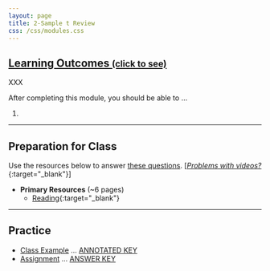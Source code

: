 ```yaml
---
layout: page
title: 2-Sample t Review
css: /css/modules.css
---
```


<div class="panel-group-ILOs">
  <div class="panel panel-default">
    <div class="panel-heading">
      <h2 class="panel-title">
        <a data-toggle="collapse" href="#ILOs">Learning Outcomes <small>(click to see)</small></a>
      </h2>
    </div>
    <div id="ILOs" class="panel-collapse collapse">
      <div class="panel-body">
XXX
<p>After completing this module, you should be able to ...</p>

<ol>
  <li></li>
</ol>
      </div>
    </div>
  </div>
</div>

----

## Preparation for Class
Use the resources below to answer [these questions](prep/2TReview). [[*Problems with videos?*](../resources/FAQs/videos){:target="_blank"}]

* **Primary Resources** (~6 pages)
  * [Reading](http://derekogle.com/Book207/T2Review.html){:target="_blank"}

----

## Practice

* [Class Example](cex/2TReview_CEX1) ... [ANNOTATED KEY](cex/KEY_2TReview_CEX1) 
* [Assignment](ce/2TReview_CE1_pH) ... [ANSWER KEY](ce/KEY_2TReview_CE1_pH)
